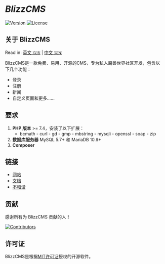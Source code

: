 # _BlizzCMS_

[![Version](https://img.shields.io/github/v/release/wow-cms/blizzcms?color=green&include_prereleases&logo=github&sort=semver&style=flat-square)](https://github.com/WoW-CMS/BlizzCMS/releases)
[![License](https://img.shields.io/github/license/wow-cms/blizzcms?color=blue&style=flat-square)](../LICENSE)

## 关于 BlizzCMS

Read in: [英文 :gb:](README.md) | [中文 :cn:](README_zh.md)

BlizzCMS是一款免费、易用、开源的CMS，专为私人魔兽世界社区开发，包含以下几个功能：

- 登录
- 注册
- 新闻
- 自定义页面和更多......

## 要求

1. **PHP 版本** >= 7.4，安装了以下扩展：
   - bcmath - curl - gd - gmp - mbstring - mysqli - openssl - soap - zip
2. **数据库服务器** MySQL 5.7+ 和 MariaDB 10.6+
3. **Composer**

## 链接

* [网站](https://wow-cms.com)
* [文档](https://wow-cms.github.io/docs)
* [不和谐](https://discord.wow-cms.com)

## 贡献

感谢所有为 BlizzCMS 贡献的人！

[![Contributors](https://contrib.rocks/image?repo=wow-cms/blizzcms)](https://github.com/WoW-CMS/BlizzCMS/graphs/contributors)

## 许可证

BlizzCMS是根据[MIT许可证](../LICENSE)授权的开源软件。
